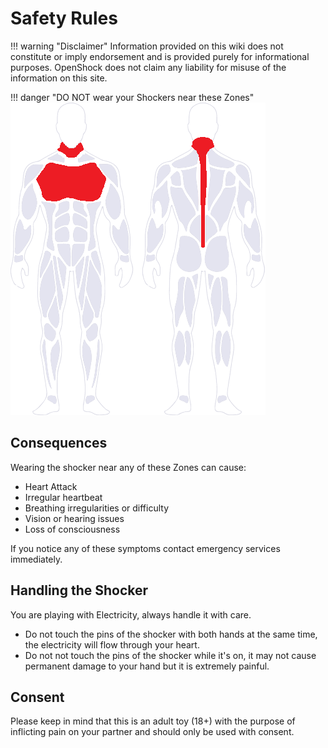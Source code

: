 # Safety Rules

!!! warning "Disclaimer"
    Information provided on this wiki does not constitute or imply endorsement and is provided purely for informational purposes. OpenShock does not claim any liability for misuse of the information on this site.

!!! danger "DO NOT wear your Shockers near these Zones"
    ![An image depicting unsafe places to place shockers. Places include along the spine, on the chest near the heart and on the neck.](../static/safety/nogo-body-zones.png)  

## Consequences

Wearing the shocker near any of these Zones can cause:  

- Heart Attack  
- Irregular heartbeat  
- Breathing irregularities or difficulty  
- Vision or hearing issues  
- Loss of consciousness

If you notice any of these symptoms contact emergency services immediately.

## Handling the Shocker

You are playing with Electricity, always handle it with care.  

- Do not touch the pins of the shocker with both hands at the same time, the electricity will flow through your heart.
- Do not not touch the pins of the shocker while it's on, it may not cause permanent damage to your hand but it is extremely painful.  

## Consent

Please keep in mind that this is an adult toy (18+) with the purpose of inflicting pain on your partner and should only be used with consent.
